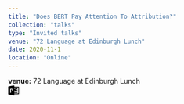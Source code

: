 ```yaml
---
title: "Does BERT Pay Attention To Attribution?"
collection: "talks"
type: "Invited talks"
venue: "72 Language at Edinburgh Lunch"
date: 2020-11-1
location: "Online"
---
```

<b>venue:</b> 72 Language at Edinburgh Lunch<br>
<a href="/files/talks/2020/2020-11-EdLunch.pdf"><img src="/images/ppt_symbol.png" alt="Link to PPT" style="width:22px;height:22px;"></a>